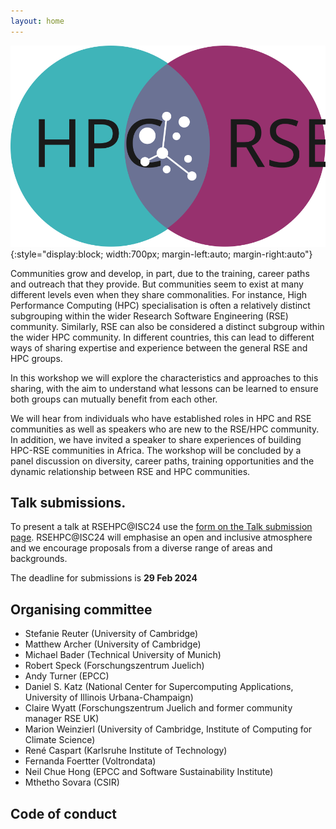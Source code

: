 ```yaml
---
layout: home
---
```


![Symbiosis](/assets/images/logo-export.svg){:style="display:block; width:700px; margin-left:auto; margin-right:auto"}

Communities grow and develop, in part, due to the training, career paths and outreach that they provide. But communities seem to exist at many different levels even when they share commonalities. For instance, High Performance Computing (HPC) specialisation is often a relatively distinct subgrouping within the wider Research Software Engineering (RSE) community. Similarly, RSE can also be considered a distinct subgroup within the wider HPC community. In different countries, this can lead to different ways of sharing expertise and experience between the general RSE and HPC groups. 

In this workshop we will explore the characteristics and approaches to this sharing, with the aim to understand what lessons can be learned to ensure both groups can mutually benefit from each other.  

We will hear from individuals who have established roles in HPC and RSE communities as well as speakers who are new to the RSE/HPC community. In addition, we have invited a speaker to share experiences of building HPC-RSE communities in Africa. The workshop will be concluded by a panel discussion on diversity, career paths, training opportunities and the dynamic relationship between RSE and HPC communities. 

## Talk submissions. 

To present a talk at RSEHPC@ISC24 use the [form on the Talk submission page](/RSE_HPC-ISC24/submit/). RSEHPC@ISC24 will emphasise an open and inclusive atmosphere and we encourage proposals from a diverse range of areas and backgrounds.

The deadline for submissions is **29 Feb 2024**

## Organising committee
- Stefanie Reuter (University of Cambridge)
- Matthew Archer (University of Cambridge)
- Michael Bader (Technical University of Munich)
- Robert Speck (Forschungszentrum Juelich)
- Andy Turner (EPCC)
- Daniel S. Katz (National Center for Supercomputing Applications, University of Illinois Urbana-Champaign)
- Claire Wyatt (Forschungszentrum Juelich and former community manager RSE UK)
- Marion Weinzierl (University of Cambridge, Institute of Computing for Climate Science)
- René Caspart (Karlsruhe Institute of Technology)
- Fernanda Foertter (Voltrondata)
- Neil Chue Hong (EPCC and Software Sustainability Institute)
- Mthetho Sovara (CSIR)

## Code of conduct
